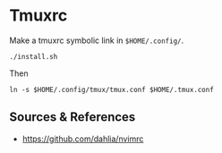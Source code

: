 # Tmuxrc

Make a tmuxrc symbolic link in `$HOME/.config/`.
```
./install.sh
```
Then
```
ln -s $HOME/.config/tmux/tmux.conf $HOME/.tmux.conf
```

Sources & References
---
- https://github.com/dahlia/nvimrc
